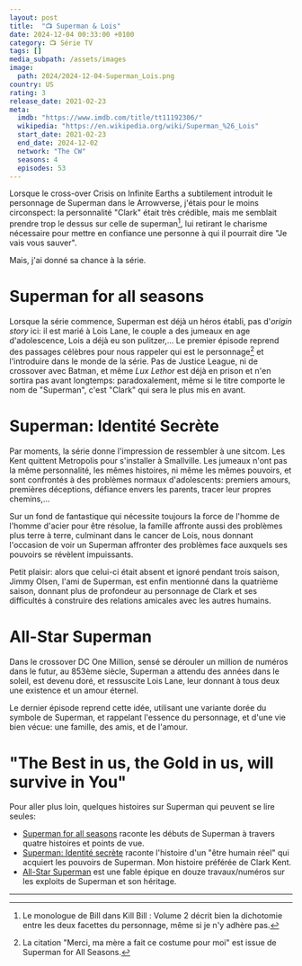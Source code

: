 ```yaml
---
layout: post
title:  "📺 Superman & Lois"
date: 2024-12-04 00:33:00 +0100
category: 📺 Série TV
tags: []
media_subpath: /assets/images
image:
  path: 2024/2024-12-04-Superman_Lois.png
country: US
rating: 3
release_date: 2021-02-23
meta:
  imdb: "https://www.imdb.com/title/tt11192306/"
  wikipedia: "https://en.wikipedia.org/wiki/Superman_%26_Lois"
  start_date: 2021-02-23
  end_date: 2024-12-02
  network: "The CW"
  seasons: 4
  episodes: 53
---
```


Lorsque le cross-over <wiki lang="en" page="Crisis on Infinite Earths (Arrowverse)">Crisis on Infinite Earths</wiki> a subtilement introduit le personnage de Superman dans le Arrowverse, j'étais pour le moins circonspect: la personnalité "Clark" était très crédible, mais me semblait prendre trop le dessus sur celle de superman[^2], lui retirant le charisme nécessaire pour mettre en confiance une personne à qui il pourrait dire "Je vais vous sauver".

Mais, j'ai donné sa chance à la série.

# Superman for all seasons

Lorsque la série commence, Superman est déjà un héros établi, pas d'*origin story* ici: il est marié à Lois Lane, le couple a des jumeaux en age d'adolescence, Lois a déjà eu son pulitzer,... Le premier épisode reprend des passages célèbres pour nous rappeler qui est le personnage[^3] et l'introduire dans le monde de la série. Pas de Justice League, ni de crossover avec Batman, et même _Lux Lethor_ est déjà en prison et n'en sortira pas avant longtemps: paradoxalement, même si le titre comporte le nom de "Superman", c'est "Clark" qui sera le plus mis en avant.

# Superman: Identité Secrète

Par moments, la série donne l'impression de ressembler à une sitcom. Les Kent quittent Metropolis pour s'installer à Smallville. Les jumeaux n'ont pas la même personnalité, les mêmes histoires, ni même les mêmes pouvoirs, et sont confrontés à des problèmes normaux d'adolescents: premiers amours, premières déceptions, défiance envers les parents, tracer leur propres chemins,...

Sur un fond de fantastique qui nécessite toujours la force de l'homme de l'homme d'acier pour être résolue, la famille affronte aussi des problèmes plus terre à terre, culminant dans le cancer de Lois, nous donnant l'occasion de voir un Superman affronter des problèmes face auxquels ses pouvoirs se révèlent impuissants.

Petit plaisir: alors que celui-ci était absent et ignoré pendant trois saison, Jimmy Olsen, l'ami de Superman, est enfin mentionné dans la quatrième saison, donnant plus de profondeur au personnage de Clark et ses difficultés à construire des relations amicales avec les autres humains.

# All-Star Superman

Dans le crossover <wiki lang="en">DC One Million</wiki>, sensé se dérouler un million de numéros dans le futur, au 853ème siècle, Superman a attendu des années dans le soleil, est devenu doré, et ressuscite Lois Lane, leur donnant à tous deux une existence et un amour éternel.

Le dernier épisode reprend cette idée, utilisant une variante dorée du symbole de Superman, et rappelant l'essence du personnage, et d'une vie bien vécue: une famille, des amis, et de l'amour.

# "The Best in us, the Gold in us, will survive in You"

Pour aller plus loin, quelques histoires sur Superman qui peuvent se lire seules:

- [Superman for all seasons](https://www.urban-comics.com/superman-for-all-seasons/) raconte les débuts de Superman à travers quatre histoires et points de vue.
- [Superman: Identité secrète](https://www.urban-comics.com/superman-identite-secrete/) raconte l'histoire d'un "être humain réel" qui acquiert les pouvoirs de Superman. Mon histoire préférée de Clark Kent.
- [All-Star Superman](https://www.urban-comics.com/all-star-superman/) est une fable épique en douze travaux/numéros sur les exploits de Superman et son héritage.

* * *
[^2]: Le monologue de Bill dans <wiki site="wikiquote" page="Kill Bill" section="Kill Bill : volume 2">Kill Bill : Volume 2</wiki> décrit bien la dichotomie entre les deux facettes du personnage, même si je n'y adhère pas.
[^3]: La citation "Merci, ma mère a fait ce costume pour moi" est issue de <wiki lang="en">Superman for All Seasons</wiki>.
